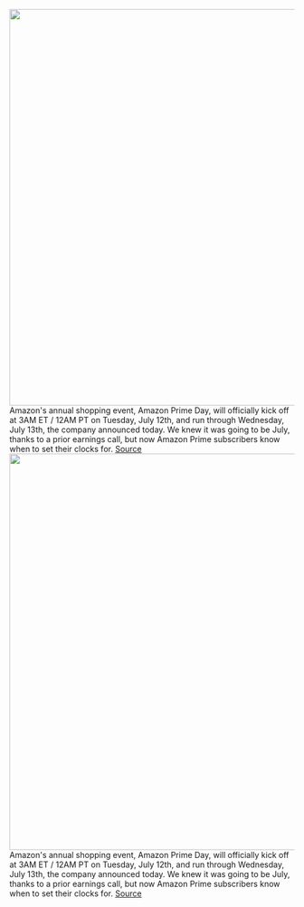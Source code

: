 <img src='https://cdn.vox-cdn.com/thumbor/Ew_dROYpxYNtKVfnwZ5VbFHQ64U=/0x0:2040x1360/1200x800/filters:focal(857x517:1183x843)/cdn.vox-cdn.com/uploads/chorus_image/image/70981879/acastro_190920_1777_amazon_0002.0.0.jpg' width='700px' /><br/>
Amazon's annual shopping event, Amazon Prime Day, will officially kick off at 3AM ET / 12AM PT on Tuesday, July 12th, and run through Wednesday, July 13th, the company announced today. We knew it was going to be July, thanks to a prior earnings call, but now Amazon Prime subscribers know when to set their clocks for.
<a href='https://www.theverge.com/2022/6/16/23152230/amazon-prime-day-dates-july-2022-sale'> Source <a/><img src='https://cdn.vox-cdn.com/thumbor/Ew_dROYpxYNtKVfnwZ5VbFHQ64U=/0x0:2040x1360/1200x800/filters:focal(857x517:1183x843)/cdn.vox-cdn.com/uploads/chorus_image/image/70981879/acastro_190920_1777_amazon_0002.0.0.jpg' width='700px' /><br/>
Amazon's annual shopping event, Amazon Prime Day, will officially kick off at 3AM ET / 12AM PT on Tuesday, July 12th, and run through Wednesday, July 13th, the company announced today. We knew it was going to be July, thanks to a prior earnings call, but now Amazon Prime subscribers know when to set their clocks for.
<a href='https://www.theverge.com/2022/6/16/23152230/amazon-prime-day-dates-july-2022-sale'> Source <a/>